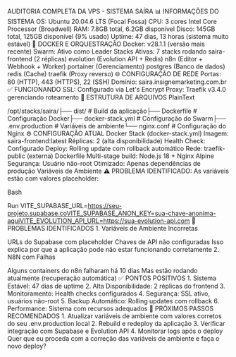AUDITORIA COMPLETA DA VPS - SISTEMA SAÍRA
📊 INFORMAÇÕES DO SISTEMA
OS: Ubuntu 20.04.6 LTS (Focal Fossa)
CPU: 3 cores Intel Core Processor (Broadwell)
RAM: 7.8GB total, 6.2GB disponível
Disco: 145GB total, 125GB disponível (9% usado)
Uptime: 47 dias, 13 horas (sistema muito estável)
🐳 DOCKER E ORQUESTRAÇÃO
Docker: v28.1.1 (versão mais recente)
Swarm: Ativo como Leader
Stacks Ativas: 7 stacks rodando
saira-frontend (2 réplicas)
evolution (Evolution API + Redis)
n8n (Editor + Webhook + Worker)
portainer (Gerenciamento)
postgres (Banco de dados)
redis (Cache)
traefik (Proxy reverso)
🌐 CONFIGURAÇÃO DE REDE
Portas: 80 (HTTP), 443 (HTTPS), 22 (SSH)
Domínio: saira.insignemarketing.com.br ✅ FUNCIONANDO
SSL: Configurado via Let's Encrypt
Proxy: Traefik v3.4.0 gerenciando roteamento
📁 ESTRUTURA DE ARQUIVOS
PlainText



/opt/stacks/saira/├── dist/                    # Build da aplicação├── Dockerfile              # Configuração Docker├── docker-stack.yml        # Configuração do Swarm├── .env.production         # Variáveis de ambiente└── nginx.conf              # Configuração do Nginx
⚙️ CONFIGURAÇÃO ATUAL
Docker Stack (docker-stack.yml)
Imagem: saira-frontend:latest
Réplicas: 2 (alta disponibilidade)
Health Check: Configurado
Deploy: Rolling update com rollback automático
Rede: traefik-public (externa)
Dockerfile
Multi-stage build: Node.js 18 + Nginx Alpine
Segurança: Usuário não-root
Otimizado: Apenas dependências de produção
Variáveis de Ambiente
⚠️ PROBLEMA IDENTIFICADO: As variáveis estão com valores placeholder:

Bash



Run
VITE_SUPABASE_URL=https://seu-projeto.supabase.coVITE_SUPABASE_ANON_KEY=sua-chave-anonima-aquiVITE_EVOLUTION_API_URL=https://sua-evolution-api.com
🚨 PROBLEMAS IDENTIFICADOS
1.
Variáveis de Ambiente Incorretas

URLs do Supabase com placeholder
Chaves de API não configuradas
Isso explica por que a aplicação pode não estar funcionando corretamente
2.
N8N com Falhas

Alguns containers do n8n falharam há 10 dias
Mas estão rodando atualmente (recuperação automática)
✅ PONTOS POSITIVOS
1.
Sistema Estável: 47 dias de uptime
2.
Alta Disponibilidade: 2 réplicas do frontend
3.
Monitoramento: Health checks configurados
4.
Segurança: SSL ativo, usuários não-root
5.
Backup Automático: Rolling updates com rollback
6.
Performance: Sistema com recursos adequados
🔧 PRÓXIMOS PASSOS RECOMENDADOS
1.
Atualizar variáveis de ambiente com valores corretos do seu .env.production local
2.
Rebuild e redeploy da aplicação
3.
Verificar integração com Supabase e Evolution API
4.
Monitorar logs após o deploy
Quer que eu proceda com a correção das variáveis de ambiente e faça o novo deploy?